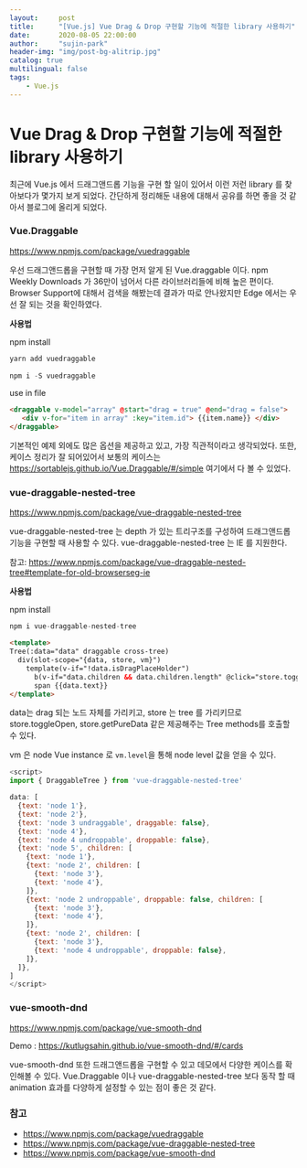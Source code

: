 ```yaml
---
layout:     post
title:      "[Vue.js] Vue Drag & Drop 구현할 기능에 적절한 library 사용하기"
date:       2020-08-05 22:00:00
author:     "sujin-park"
header-img: "img/post-bg-alitrip.jpg"
catalog: true
multilingual: false
tags:
    - Vue.js
---
```

Vue Drag & Drop 구현할 기능에 적절한 library 사용하기
========================

최근에 Vue.js 에서 드래그앤드롭 기능을 구현 할 일이 있어서 이런 저런 library 를 찾아보다가 몇가지 보게 되었다. 간단하게 정리해둔 내용에 대해서 공유를 하면 좋을 것 같아서 블로그에 올리게 되었다.


### Vue.Draggable
https://www.npmjs.com/package/vuedraggable


우선 드래그앤드롭을 구현할 때 가장 먼저 알게 된 Vue.draggable 이다. npm Weekly Downloads 가 36만이 넘어서 다른 라이브러리들에 비해 높은 편이다. Browser Support에 대해서 검색을 해봤는데 결과가 따로 안나왔지만 Edge 에서는 우선 잘 되는 것을 확인하였다.


**사용법**

npm install
```javascript
yarn add vuedraggable
 
npm i -S vuedraggable
```

use in file
```html
<draggable v-model="array" @start="drag = true" @end="drag = false">
   <div v-for="item in array" :key="item.id"> {{item.name}} </div>
</draggable>
```

기본적인 예제 외에도 많은 옵션을 제공하고 있고, 가장 직관적이라고 생각되었다. 또한, 케이스 정리가 잘 되어있어서 보통의 케이스는 https://sortablejs.github.io/Vue.Draggable/#/simple 여기에서 다 볼 수 있었다.

### vue-draggable-nested-tree

https://www.npmjs.com/package/vue-draggable-nested-tree

vue-draggable-nested-tree 는 depth 가 있는 트리구조를 구성하여 드래그앤드롭 기능을 구현할 때 사용할 수 있다. vue-draggable-nested-tree 는 IE 를 지원한다.

참고: https://www.npmjs.com/package/vue-draggable-nested-tree#template-for-old-browserseg-ie

**사용법**

npm install
```javascript
npm i vue-draggable-nested-tree
```

```html
<template>
Tree(:data="data" draggable cross-tree)
  div(slot-scope="{data, store, vm}")
    template(v-if="!data.isDragPlaceHolder")
      b(v-if="data.children && data.children.length" @click="store.toggleOpen(data)") {{data.open ? '-' : '+'}}&nbsp;
      span {{data.text}}
</template>
```

data는 drag 되는 노드 자체를 가리키고, store 는 tree 를 가리키므로 store.toggleOpen, store.getPureData 같은 제공해주는 Tree methods를 호출할 수 있다.

vm 은 node Vue instance 로 ```vm.level```을 통해 node level 값을 얻을 수 있다.


```javascript
<script>
import { DraggableTree } from 'vue-draggable-nested-tree'

data: [
  {text: 'node 1'},
  {text: 'node 2'},
  {text: 'node 3 undraggable', draggable: false},
  {text: 'node 4'},
  {text: 'node 4 undroppable', droppable: false},
  {text: 'node 5', children: [
    {text: 'node 1'},
    {text: 'node 2', children: [
      {text: 'node 3'},
      {text: 'node 4'},
    ]},
    {text: 'node 2 undroppable', droppable: false, children: [
      {text: 'node 3'},
      {text: 'node 4'},
    ]},
    {text: 'node 2', children: [
      {text: 'node 3'},
      {text: 'node 4 undroppable', droppable: false},
    ]},
  ]},
]
</script>
```

### vue-smooth-dnd

https://www.npmjs.com/package/vue-smooth-dnd

Demo : https://kutlugsahin.github.io/vue-smooth-dnd/#/cards

vue-smooth-dnd 또한 드래그앤드롭을 구현할 수 있고 데모에서 다양한 케이스를 확인해볼 수 있다. Vue.Draggable 이나 vue-draggable-nested-tree 보다 동작 할 때 animation 효과를 다양하게 설정할 수 있는 점이 좋은 것 같다.


### 참고

- https://www.npmjs.com/package/vuedraggable
- https://www.npmjs.com/package/vue-draggable-nested-tree
- https://www.npmjs.com/package/vue-smooth-dnd


